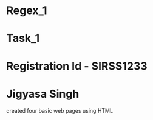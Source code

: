# Regex_1
# Task_1
# Registration Id - SIRSS1233
# Jigyasa Singh
created four basic web pages using HTML
